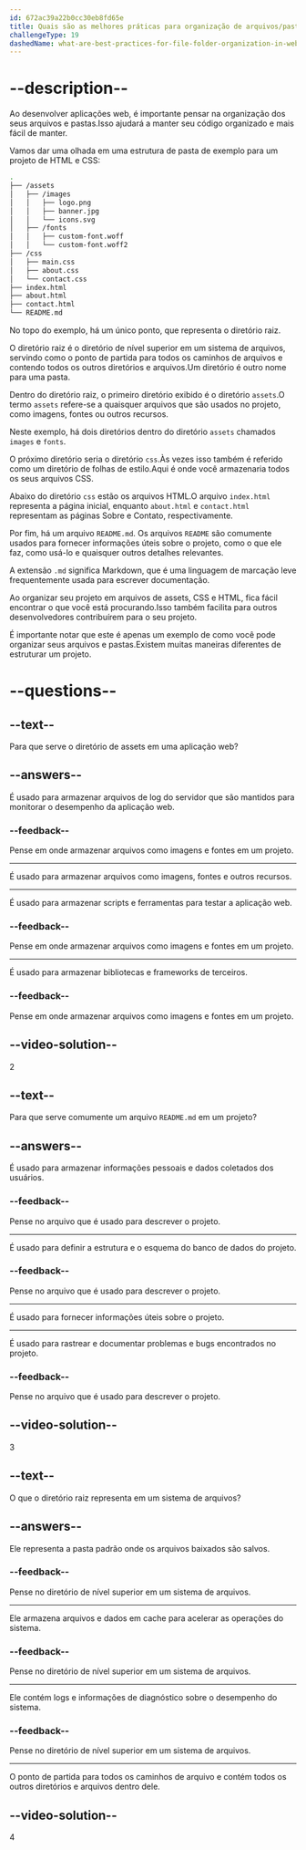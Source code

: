 ```yaml
---
id: 672ac39a22b0cc30eb8fd65e
title: Quais são as melhores práticas para organização de arquivos/pastas em aplicações web?
challengeType: 19
dashedName: what-are-best-practices-for-file-folder-organization-in-web-applications
---
```


# --description--

Ao desenvolver aplicações web, é importante pensar na organização dos seus arquivos e pastas.Isso ajudará a manter seu código organizado e mais fácil de manter.

Vamos dar uma olhada em uma estrutura de pasta de exemplo para um projeto de HTML e CSS:

```bash
.
├── /assets
│   ├── /images
│   │   ├── logo.png
│   │   ├── banner.jpg
│   │   └── icons.svg
│   ├── /fonts
│   │   ├── custom-font.woff
│   │   └── custom-font.woff2
├── /css
│   ├── main.css
│   ├── about.css
│   └── contact.css
├── index.html
├── about.html
├── contact.html
└── README.md
```

No topo do exemplo, há um único ponto, que representa o diretório raiz.

O diretório raiz é o diretório de nível superior em um sistema de arquivos, servindo como o ponto de partida para todos os caminhos de arquivos e contendo todos os outros diretórios e arquivos.Um diretório é outro nome para uma pasta.

Dentro do diretório raiz, o primeiro diretório exibido é o diretório `assets`.O termo `assets` refere-se a quaisquer arquivos que são usados no projeto, como imagens, fontes ou outros recursos.

Neste exemplo, há dois diretórios dentro do diretório `assets` chamados `images` e `fonts`.

O próximo diretório seria o diretório `css`.Às vezes isso também é referido como um diretório de folhas de estilo.Aqui é onde você armazenaria todos os seus arquivos CSS.

Abaixo do diretório `css` estão os arquivos HTML.O arquivo `index.html` representa a página inicial, enquanto `about.html` e `contact.html` representam as páginas Sobre e Contato, respectivamente.

Por fim, há um arquivo `README.md`. Os arquivos `README` são comumente usados para fornecer informações úteis sobre o projeto, como o que ele faz, como usá-lo e quaisquer outros detalhes relevantes.

A extensão `.md` significa Markdown, que é uma linguagem de marcação leve frequentemente usada para escrever documentação.

Ao organizar seu projeto em arquivos de assets, CSS e HTML, fica fácil encontrar o que você está procurando.Isso também facilita para outros desenvolvedores contribuírem para o seu projeto.

É importante notar que este é apenas um exemplo de como você pode organizar seus arquivos e pastas.Existem muitas maneiras diferentes de estruturar um projeto.

# --questions--

## --text--

Para que serve o diretório de assets em uma aplicação web?

## --answers--

É usado para armazenar arquivos de log do servidor que são mantidos para monitorar o desempenho da aplicação web.

### --feedback--

Pense em onde armazenar arquivos como imagens e fontes em um projeto.

---

É usado para armazenar arquivos como imagens, fontes e outros recursos.

---

É usado para armazenar scripts e ferramentas para testar a aplicação web.

### --feedback--

Pense em onde armazenar arquivos como imagens e fontes em um projeto.

---

É usado para armazenar bibliotecas e frameworks de terceiros.

### --feedback--

Pense em onde armazenar arquivos como imagens e fontes em um projeto.

## --video-solution--

2

## --text--

Para que serve comumente um arquivo `README.md` em um projeto?

## --answers--

É usado para armazenar informações pessoais e dados coletados dos usuários.

### --feedback--

Pense no arquivo que é usado para descrever o projeto.

---

É usado para definir a estrutura e o esquema do banco de dados do projeto.

### --feedback--

Pense no arquivo que é usado para descrever o projeto.

---

É usado para fornecer informações úteis sobre o projeto.

---

É usado para rastrear e documentar problemas e bugs encontrados no projeto.

### --feedback--

Pense no arquivo que é usado para descrever o projeto.

## --video-solution--

3

## --text--

O que o diretório raiz representa em um sistema de arquivos?

## --answers--

Ele representa a pasta padrão onde os arquivos baixados são salvos.

### --feedback--

Pense no diretório de nível superior em um sistema de arquivos.

---

Ele armazena arquivos e dados em cache para acelerar as operações do sistema.

### --feedback--

Pense no diretório de nível superior em um sistema de arquivos.

---

Ele contém logs e informações de diagnóstico sobre o desempenho do sistema.

### --feedback--

Pense no diretório de nível superior em um sistema de arquivos.

---

O ponto de partida para todos os caminhos de arquivo e contém todos os outros diretórios e arquivos dentro dele.

## --video-solution--

4
